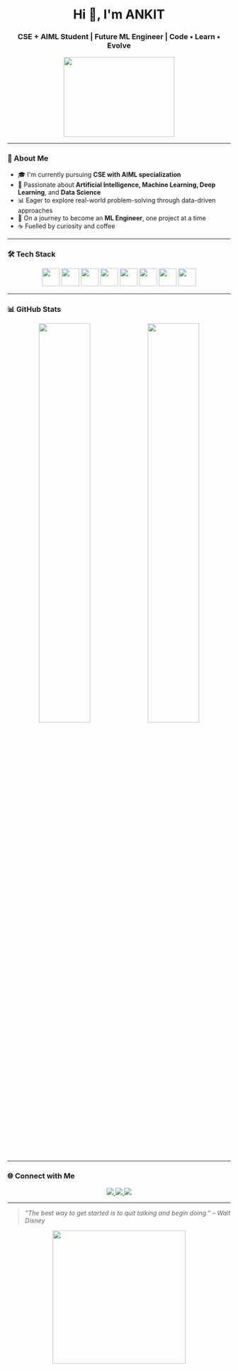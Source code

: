 <h1 align="center">Hi 👋, I'm ANKIT</h1>
<h3 align="center">CSE + AIML Student | Future ML Engineer | Code • Learn • Evolve</h3>

<p align="center">
  <img src="https://media.giphy.com/media/qgQUggAC3Pfv687qPC/giphy.gif" width="250" height="180" />
</p>

---

### 🧠 About Me

- 🎓 I'm currently pursuing **CSE with AIML specialization**
- 🤖 Passionate about **Artificial Intelligence, Machine Learning, Deep Learning**, and **Data Science**
- 📊 Eager to explore real-world problem-solving through data-driven approaches
- 🚀 On a journey to become an **ML Engineer**, one project at a time
- ☕ Fuelled by curiosity and coffee

---

### 🛠️ Tech Stack

<p align="center">
  <img src="https://cdn.jsdelivr.net/gh/devicons/devicon/icons/python/python-original.svg" width="40" height="40"/> 
  <img src="https://cdn.jsdelivr.net/gh/devicons/devicon/icons/tensorflow/tensorflow-original.svg" width="40" height="40"/>
  <img src="https://cdn.jsdelivr.net/gh/devicons/devicon/icons/pytorch/pytorch-original.svg" width="40" height="40"/>
  <img src="https://cdn.jsdelivr.net/gh/devicons/devicon/icons/numpy/numpy-original.svg" width="40" height="40"/> 
  <img src="https://cdn.jsdelivr.net/gh/devicons/devicon/icons/pandas/pandas-original.svg" width="40" height="40"/> 
  <img src="https://cdn.jsdelivr.net/gh/devicons/devicon/icons/github/github-original.svg" width="40" height="40"/>
  <img src="https://cdn.jsdelivr.net/gh/devicons/devicon/icons/html5/html5-original.svg" width="40" height="40"/>
  <img src="https://cdn.jsdelivr.net/gh/devicons/devicon/icons/css3/css3-original.svg" width="40" height="40"/>
</p>

---

### 📊 GitHub Stats

<p align="center">
  <img src="https://github-readme-stats.vercel.app/api?username=AnkitSoni001&show_icons=true&theme=radical" width="48%" />
  <img src="https://github-readme-streak-stats.herokuapp.com/?user=AnkitSoni001&theme=radical" width="48%" />
</p>

---

### 🌐 Connect with Me

<p align="center">
  <a href="https://www.linkedin.com/in/ankitsonii" target="_blank">
    <img src="https://img.shields.io/badge/-LinkedIn-%230077B5?style=for-the-badge&logo=linkedin&logoColor=white" />
  </a>
  <a href="mailto:ankysoniankit@gmail.com">
    <img src="https://img.shields.io/badge/-Email-%23333?style=for-the-badge&logo=gmail&logoColor=white" />
  </a>
  <a href="https://your-portfolio.com" target="_blank">
    <img src="https://img.shields.io/badge/Portfolio-%23FF5722?style=for-the-badge&logo=web&logoColor=white" />
  </a>
</p>

---

> *“The best way to get started is to quit talking and begin doing.” – Walt Disney*

<p align="center">
  <img src="https://media.giphy.com/media/LMt9638dO8dftAjtco/giphy.gif" width="300"/>
</p>



